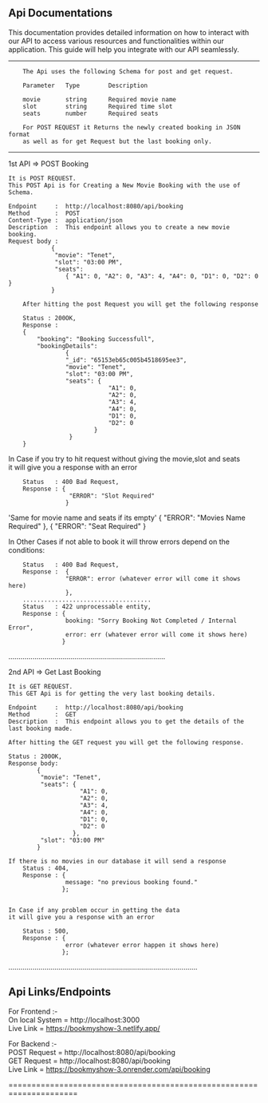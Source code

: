 ## Api Documentations

This documentation provides detailed information on how to interact with our API to access various resources and functionalities within our application. This guide will help you integrate with our API seamlessly.
	
-----------------------------------------------------------------------------

		The Api uses the following Schema for post and get request. 

		Parameter	Type		Description

		movie		string		Required movie name
		slot		string		Required time slot
		seats		number		Required seats

		For POST REQUEST it Returns the newly created booking in JSON format	
		as well as for get Request but the last booking only.		
	

------------------------------------------------------------------------------


1st API =>   	POST Booking

	It is POST REQUEST.		
	This POST Api is for Creating a New Movie Booking with the use of Schema.
	
	Endpoint     : 	http://localhost:8080/api/booking  
	Method       : 	POST
	Content-Type :  application/json
	Description  :	This endpoint allows you to create a new movie booking.
	Request body :
				{ 
				 "movie": "Tenet", 
		 		 "slot": "03:00 PM",
		  		 "seats": 
				 	{ "A1": 0, "A2": 0, "A3": 4, "A4": 0, "D1": 0, "D2": 0 }
				}
	
		After hitting the post Request you will get the following response

		Status : 200OK,
		Response : 
		{
    		"booking": "Booking Successfull",
   		    "bookingDetails":
                	{
					"_id": "65153eb65c005b4518695ee3",
					"movie": "Tenet",
					"slot": "03:00 PM",
					"seats": {
								"A1": 0,
								"A2": 0,
								"A3": 4,
								"A4": 0,
								"D1": 0,
								"D2": 0
							}
   		         	 }
		}	
		
In Case if you try to hit request without giving the movie,slot and seats  
it will give you a response with an error 

		Status   : 400 Bad Request,
		Response : {
   					 "ERROR": "Slot Required" 
					}
'Same for movie name and seats if its empty' 
	{
   		 "ERROR": "Movies Name Required" 
	},
	{
   		 "ERROR":  "Seat Required"
	}


In Other Cases if not able to book it will throw errors depend on the conditions:
	
		Status 	 : 400 Bad Request,
		Response :  {
   		 			"ERROR": error (whatever error will come it shows here)
					},
		....................................
		Status   : 422 unprocessable entity,
      	Response : {
					booking: "Sorry Booking Not Completed / Internal Error",
            		error: err (whatever error will come it shows here)
				   }		

..............................................................................


2nd API =>  Get Last Booking

	It is GET REQUEST.		
	This GET Api is for getting the very last booking details.
			
	Endpoint     : 	http://localhost:8080/api/booking  
	Method       : 	GET
	Description  :	This endpoint allows you to get the details of the last booking made.

	After hitting the GET request you will get the following response.

	Status : 200OK,
	Response body:
			{
    		 "movie": "Tenet",
   			 "seats": {
						"A1": 0,
						"A2": 0,
						"A3": 4,
						"A4": 0,
						"D1": 0,
						"D2": 0
    				  },
   			 "slot": "03:00 PM"
			}

  	If there is no movies in our database it will send a response
		Status : 404,
   		Response : {
        	  	  	message: "no previous booking found." 
			       };


	In Case if any problem occur in getting the data 
	it will give you a response with an error 
	
		Status : 500,
    	Response : {
        	  	    error (whatever error happen it shows here)
			       };

..............................................................................................

Api Links/Endpoints
-------------------

For Frontend :-<br>
	On  local System = http://localhost:3000
	<br>
	Live Link  	=  https://bookmyshow-3.netlify.app/

For Backend :- <br>
	POST Request =  http://localhost:8080/api/booking  
	GET Request =  http://localhost:8080/api/booking  
	Live Link = https://bookmyshow-3.onrender.com/api/booking

=====================================================================

		